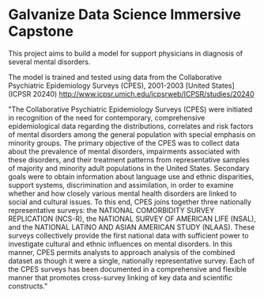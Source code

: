 # Galvanize Data Science Immersive Capstone

This project aims to build a model for support physicians in diagnosis of several mental disorders. 

The model is trained and tested using data from the Collaborative Psychiatric Epidemiology Surveys (CPES), 2001-2003 [United States] (ICPSR 20240) http://www.icpsr.umich.edu/icpsrweb/ICPSR/studies/20240

"The Collaborative Psychiatric Epidemiology Surveys (CPES) were initiated in recognition of the need for contemporary, comprehensive epidemiological data regarding the distributions, correlates and risk factors of mental disorders among the general population with special emphasis on minority groups. The primary objective of the CPES was to collect data about the prevalence of mental disorders, impairments associated with these disorders, and their treatment patterns from representative samples of majority and minority adult populations in the United States. Secondary goals were to obtain information about language use and ethnic disparities, support systems, discrimination and assimilation, in order to examine whether and how closely various mental health disorders are linked to social and cultural issues. To this end, CPES joins together three nationally representative surveys: the NATIONAL COMORBIDITY SURVEY REPLICATION (NCS-R), the NATIONAL SURVEY OF AMERICAN LIFE (NSAL), and the NATIONAL LATINO AND ASIAN AMERICAN STUDY (NLAAS). These surveys collectively provide the first national data with sufficient power to investigate cultural and ethnic influences on mental disorders. In this manner, CPES permits analysts to approach analysis of the combined dataset as though it were a single, nationally representative survey. Each of the CPES surveys has been documented in a comprehensive and flexible manner that promotes cross-survey linking of key data and scientific constructs."
